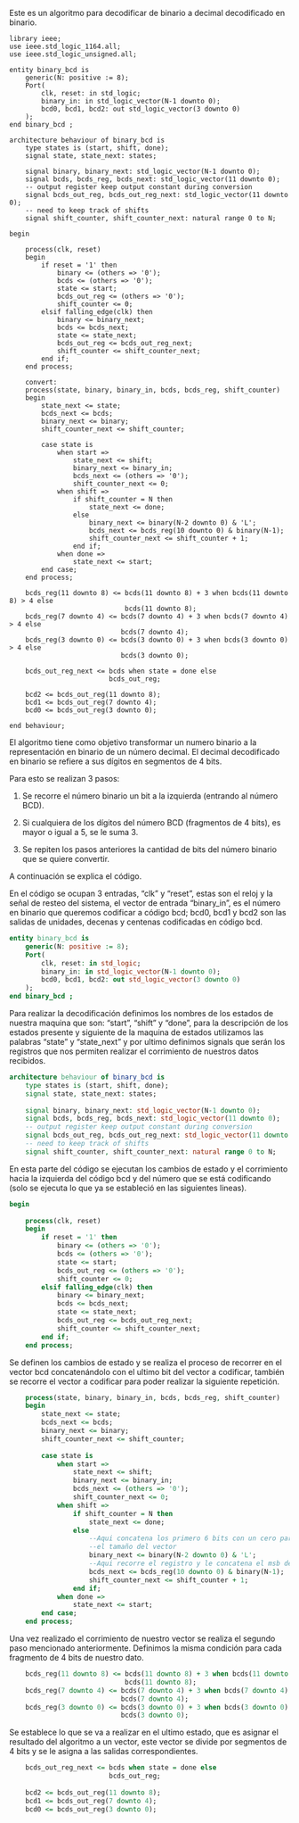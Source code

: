 Este es un algoritmo para decodificar de binario a decimal decodificado en binario.

```
library ieee;
use ieee.std_logic_1164.all;
use ieee.std_logic_unsigned.all;
 
entity binary_bcd is
    generic(N: positive := 8);
    Port(
        clk, reset: in std_logic;
        binary_in: in std_logic_vector(N-1 downto 0);
        bcd0, bcd1, bcd2: out std_logic_vector(3 downto 0)
    );
end binary_bcd ;
 
architecture behaviour of binary_bcd is
    type states is (start, shift, done);
    signal state, state_next: states;
 
    signal binary, binary_next: std_logic_vector(N-1 downto 0);
    signal bcds, bcds_reg, bcds_next: std_logic_vector(11 downto 0);
    -- output register keep output constant during conversion
    signal bcds_out_reg, bcds_out_reg_next: std_logic_vector(11 downto 0);
    -- need to keep track of shifts
    signal shift_counter, shift_counter_next: natural range 0 to N;

begin
 
    process(clk, reset)
    begin
        if reset = '1' then
            binary <= (others => '0');
            bcds <= (others => '0');
            state <= start;
            bcds_out_reg <= (others => '0');
            shift_counter <= 0;
        elsif falling_edge(clk) then
            binary <= binary_next;
            bcds <= bcds_next;
            state <= state_next;
            bcds_out_reg <= bcds_out_reg_next;
            shift_counter <= shift_counter_next;
        end if;
    end process;
 
    convert:
    process(state, binary, binary_in, bcds, bcds_reg, shift_counter)
    begin
        state_next <= state;
        bcds_next <= bcds;
        binary_next <= binary;
        shift_counter_next <= shift_counter;
 
        case state is
            when start =>
                state_next <= shift;
                binary_next <= binary_in;
                bcds_next <= (others => '0');
                shift_counter_next <= 0;
            when shift =>
                if shift_counter = N then
                    state_next <= done;
                else
                    binary_next <= binary(N-2 downto 0) & 'L';
                    bcds_next <= bcds_reg(10 downto 0) & binary(N-1);
                    shift_counter_next <= shift_counter + 1;
                end if;
            when done =>
                state_next <= start;
        end case;
    end process;
 
    bcds_reg(11 downto 8) <= bcds(11 downto 8) + 3 when bcds(11 downto 8) > 4 else
                             bcds(11 downto 8);
    bcds_reg(7 downto 4) <= bcds(7 downto 4) + 3 when bcds(7 downto 4) > 4 else
                            bcds(7 downto 4);
    bcds_reg(3 downto 0) <= bcds(3 downto 0) + 3 when bcds(3 downto 0) > 4 else
                            bcds(3 downto 0);
 
    bcds_out_reg_next <= bcds when state = done else
                         bcds_out_reg;
 
    bcd2 <= bcds_out_reg(11 downto 8);
    bcd1 <= bcds_out_reg(7 downto 4);
    bcd0 <= bcds_out_reg(3 downto 0);
    
end behaviour;
```

El algoritmo tiene como objetivo transformar un numero binario a la
representación en binario de un número decimal. El decimal decodificado
en binario se refiere a sus dígitos en segmentos de 4 bits.

Para esto se realizan 3 pasos:

1.  Se recorre el número binario un bit a la izquierda (entrando al
    número BCD).

2.  Si cualquiera de los dígitos del número BCD (fragmentos de 4 bits),
    es mayor o igual a 5, se le suma 3.

3.  Se repiten los pasos anteriores la cantidad de bits del número
    binario que se quiere convertir.

A continuación se explica el código.

En el código se ocupan 3 entradas, “clk” y “reset”, estas son el reloj y
la señal de resteo del sistema, el vector de entrada “binary\_in”, es el
número en binario que queremos codificar a código bcd; bcd0, bcd1 y bcd2
son las salidas de unidades, decenas y centenas codificadas en código
bcd.

``` {.vhdl frame="single" framesep="10pt"}
entity binary_bcd is
    generic(N: positive := 8);
    Port(
        clk, reset: in std_logic;
        binary_in: in std_logic_vector(N-1 downto 0);
        bcd0, bcd1, bcd2: out std_logic_vector(3 downto 0)
    );
end binary_bcd ;
```

Para realizar la decodificación definimos los nombres de los estados de
nuestra maquina que son: “start”, “shift” y “done”, para la descripción
de los estados presente y siguiente de la maquina de estados utilizamos
las palabras “state” y “state\_next” y por ultimo definimos signals que
serán los registros que nos permiten realizar el corrimiento de nuestros
datos recibidos.

``` {.vhdl frame="single" framesep="10pt"}
architecture behaviour of binary_bcd is
    type states is (start, shift, done);
    signal state, state_next: states;
 
    signal binary, binary_next: std_logic_vector(N-1 downto 0);
    signal bcds, bcds_reg, bcds_next: std_logic_vector(11 downto 0);
    -- output register keep output constant during conversion
    signal bcds_out_reg, bcds_out_reg_next: std_logic_vector(11 downto 0);
    -- need to keep track of shifts
    signal shift_counter, shift_counter_next: natural range 0 to N;
```

En esta parte del código se ejecutan los cambios de estado y el
corrimiento hacia la izquierda del código bcd y del número que se está
codificando (solo se ejecuta lo que ya se estableció en las siguientes
lineas).

``` {.vhdl frame="single" framesep="10pt"}
begin
 
    process(clk, reset)
    begin
        if reset = '1' then
            binary <= (others => '0');
            bcds <= (others => '0');
            state <= start;
            bcds_out_reg <= (others => '0');
            shift_counter <= 0;
        elsif falling_edge(clk) then
            binary <= binary_next;
            bcds <= bcds_next;
            state <= state_next;
            bcds_out_reg <= bcds_out_reg_next;
            shift_counter <= shift_counter_next;
        end if;
    end process;
```

Se definen los cambios de estado y se realiza el proceso de recorrer en
el vector bcd concatenándolo con el ultimo bit del vector a codificar,
también se recorre el vector a codificar para poder realizar la
siguiente repetición.

``` {.vhdl frame="single" framesep="10pt"}
    process(state, binary, binary_in, bcds, bcds_reg, shift_counter)
    begin
        state_next <= state;
        bcds_next <= bcds;
        binary_next <= binary;
        shift_counter_next <= shift_counter;
 
        case state is
            when start =>
                state_next <= shift;
                binary_next <= binary_in;
                bcds_next <= (others => '0');
                shift_counter_next <= 0;
            when shift =>
                if shift_counter = N then
                    state_next <= done;
                else
                    --Aqui concatena los primero 6 bits con un cero para completar
                    --el tamaño del vector
                    binary_next <= binary(N-2 downto 0) & 'L';
                    --Aqui recorre el registro y le concatena el msb de la entrada
                    bcds_next <= bcds_reg(10 downto 0) & binary(N-1);
                    shift_counter_next <= shift_counter + 1;
                end if;
            when done =>
                state_next <= start;
        end case;
    end process;
```

Una vez realizado el corrimiento de nuestro vector se realiza el segundo
paso mencionado anteriormente. Definimos la misma condición para cada
fragmento de 4 bits de nuestro dato.

``` {.vhdl frame="single" framesep="10pt"}
    bcds_reg(11 downto 8) <= bcds(11 downto 8) + 3 when bcds(11 downto 8) > 4 else
                             bcds(11 downto 8);
    bcds_reg(7 downto 4) <= bcds(7 downto 4) + 3 when bcds(7 downto 4) > 4 else
                            bcds(7 downto 4);
    bcds_reg(3 downto 0) <= bcds(3 downto 0) + 3 when bcds(3 downto 0) > 4 else
                            bcds(3 downto 0);
```

Se establece lo que se va a realizar en el ultimo estado, que es asignar
el resultado del algoritmo a un vector, este vector se divide por
segmentos de 4 bits y se le asigna a las salidas correspondientes.

``` {.vhdl frame="single" framesep="10pt"}
    bcds_out_reg_next <= bcds when state = done else
                         bcds_out_reg;
 
    bcd2 <= bcds_out_reg(11 downto 8);
    bcd1 <= bcds_out_reg(7 downto 4);
    bcd0 <= bcds_out_reg(3 downto 0);
```
